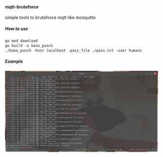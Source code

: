 #### mqtt-bruteforce

simple tools to bruteforce mqtt like mosquitto  

##### How to use

```
go mod download
go build -o kano_punch
./kano_punch -host localhost -pass_file ./pass.txt -user humanz
```
##### Example

<p align="center">
  <img src="https://raw.githubusercontent.com/JustHumanz/mqtt-bruteforce/master/img.png" alt="Setup"/>
</p>  

